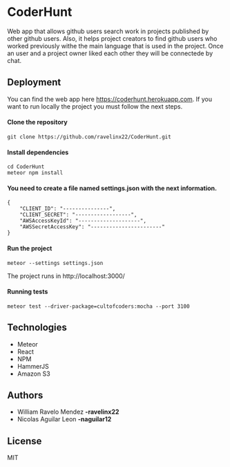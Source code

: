 # CoderHunt

Web app that allows github users search work in projects published by other github users. Also, it helps project creators to find github users who worked previously withe the main language that is used in the project. Once an user and a project owner liked each other they will be connectede by chat.

## Deployment

You can find the web app here https://coderhunt.herokuapp.com. If you want to run locally the project you must follow the next steps.

#### Clone the repository
```
git clone https://github.com/ravelinx22/CoderHunt.git
```
#### Install dependencies
```
cd CoderHunt
meteor npm install
```
#### You need to create a file named settings.json with the next information.

```
{
	"CLIENT_ID": "---------------",
	"CLIENT_SECRET": "------------------",
	"AWSAccessKeyId": "--------------------",
	"AWSSecretAccessKey": "-----------------------"
}
```

#### Run the project
```
meteor --settings settings.json
```

The project runs in http://localhost:3000/

#### Running tests
```
meteor test --driver-package=cultofcoders:mocha --port 3100
```

## Technologies

- Meteor
- React
- NPM
- HammerJS
- Amazon S3


## Authors
- William Ravelo Mendez **-ravelinx22**
- Nicolas Aguilar Leon **-naguilar12**

## License
MIT




